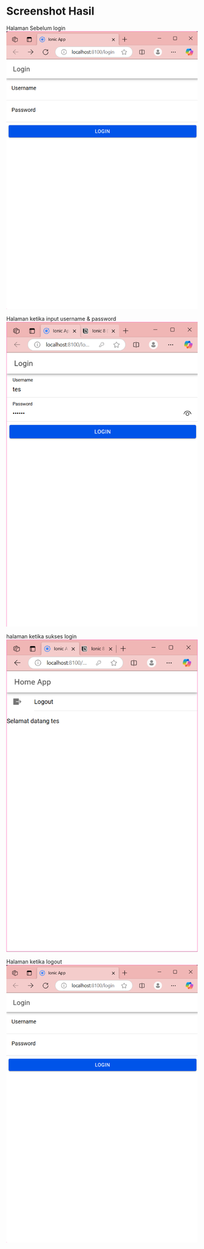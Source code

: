 # Screenshot Hasil

Halaman Sebelum login
![Halaman Pertama](1.png)

Halaman ketika input username & password
![Halaman Pertama](2.png)

halaman ketika sukses login
![Halaman Pertama](3.png)

Halaman ketika logout
![Halaman Pertama](1.png)

